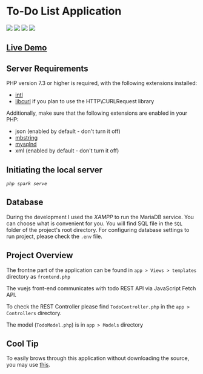 # To-Do List Application 

[![](https://img.shields.io/badge/vue-2.x-brightgreen.svg)](https://vuejs.org/)
[![](https://img.shields.io/badge/Codeigniter-4.x-ee4323.svg)](https://codeigniter.com/user_guide/intro/index.html)
[![](https://img.shields.io/badge/MariaDB-10.4.17-c92ddc.svg)](https://mariadb.org/)
[![](https://img.shields.io/badge/Composer-2.0.9-1f4074.svg)
](https://getcomposer.org/)

## [Live Demo](https://todo-ci4.herokuapp.com/)
## Server Requirements
PHP version 7.3 or higher is required, with the following extensions installed:

- [intl](http://php.net/manual/en/intl.requirements.php)
- [libcurl](http://php.net/manual/en/curl.requirements.php) if you plan to use the HTTP\CURLRequest library

Additionally, make sure that the following extensions are enabled in your PHP:

- json (enabled by default - don't turn it off)
- [mbstring](http://php.net/manual/en/mbstring.installation.php)
- [mysqlnd](http://php.net/manual/en/mysqlnd.install.php)
- xml (enabled by default - don't turn it off)

## Initiating the local server
_`php spark serve`_

## Database
During the development I used the _XAMPP_ to run the MariaDB service. You can choose what is convenient for you. You will find SQL file in the `SQL` folder of the project's root directory. For configuring database settings to run project, please check the `.env` file.


## Project Overview

The frontne part of the application can be found in `app > Views > templates` directory as `frontend.php`

The vuejs front-end communicates with todo REST API via JavaScript Fetch API.

To check the REST Controller please find `TodoController.php` in the `app > Controllers` directory.

The model (`TodoModel.php`) is in `app > Models` directory

## Cool Tip 
To easily brows through this application without downloading the source, you may use [this](https://github1s.com/ganmahmud/todo-app). 

